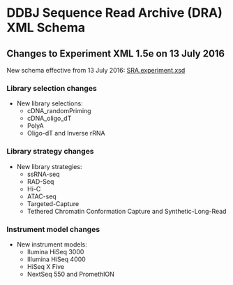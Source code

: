 # DDBJ Sequence Read Archive (DRA) XML Schema 

## Changes to Experiment XML 1.5e on 13 July 2016  

New schema effective from 13 July 2016: [SRA.experiment.xsd](/1-5/SRA.experiment.xsd)  

### Library selection changes  

* New library selections:  
	* cDNA_randomPriming  
	* cDNA_oligo_dT  
	* PolyA  
	* Oligo-dT and Inverse rRNA  

### Library strategy changes  

* New library strategies:  
	* ssRNA-seq  
	* RAD-Seq  
	* Hi-C  
	* ATAC-seq  
	* Targeted-Capture  
	* Tethered Chromatin Conformation Capture and Synthetic-Long-Read  

### Instrument model changes  

* New instrument models:  
	* Ilumina HiSeq 3000  
	* Illumina HiSeq 4000  
	* HiSeq X Five  
	* NextSeq 550 and PromethION  



